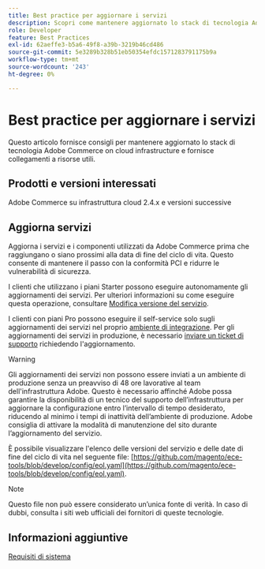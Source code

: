 ```yaml
---
title: Best practice per aggiornare i servizi
description: Scopri come mantenere aggiornato lo stack di tecnologia Adobe Commerce su infrastruttura cloud.
role: Developer
feature: Best Practices
exl-id: 62aeffe3-b5a6-49f8-a39b-3219b46cd486
source-git-commit: 5e3289b328b51eb50354efdc1571283791175b9a
workflow-type: tm+mt
source-wordcount: '243'
ht-degree: 0%

---
```


# Best practice per aggiornare i servizi

Questo articolo fornisce consigli per mantenere aggiornato lo stack di tecnologia Adobe Commerce on cloud infrastructure e fornisce collegamenti a risorse utili.

## Prodotti e versioni interessati

Adobe Commerce su infrastruttura cloud 2.4.x e versioni successive

## Aggiorna servizi

Aggiorna i servizi e i componenti utilizzati da Adobe Commerce prima che raggiungano o siano prossimi alla data di fine del ciclo di vita. Questo consente di mantenere il passo con la conformità PCI e ridurre le vulnerabilità di sicurezza.

I clienti che utilizzano i piani Starter possono eseguire autonomamente gli aggiornamenti dei servizi. Per ulteriori informazioni su come eseguire questa operazione, consultare [Modifica versione del servizio](https://experienceleague.adobe.com/it/docs/commerce-cloud-service/user-guide/configure/service/services-yaml#change-service-version).

I clienti con piani Pro possono eseguire il self-service solo sugli aggiornamenti dei servizi nel proprio [ambiente di integrazione](https://experienceleague.adobe.com/docs/commerce-knowledge-base/kb/announcements/commerce-announcements/integration-environment-enhancement-request-pro-and-starter.html?lang=it). Per gli aggiornamenti dei servizi in produzione, è necessario [inviare un ticket di supporto](https://experienceleague.adobe.com/docs/commerce-knowledge-base/kb/help-center-guide/magento-help-center-user-guide.html?lang=it#submit-ticket) richiedendo l&#39;aggiornamento.

>[!WARNING]
>
>Gli aggiornamenti dei servizi non possono essere inviati a un ambiente di produzione senza un preavviso di 48 ore lavorative al team dell&#39;infrastruttura Adobe. Questo è necessario affinché Adobe possa garantire la disponibilità di un tecnico del supporto dell’infrastruttura per aggiornare la configurazione entro l’intervallo di tempo desiderato, riducendo al minimo i tempi di inattività dell’ambiente di produzione. Adobe consiglia di attivare la modalità di manutenzione del sito durante l’aggiornamento del servizio.

È possibile visualizzare l&#39;elenco delle versioni del servizio e delle date di fine del ciclo di vita nel seguente file: [https://github.com/magento/ece-tools/blob/develop/config/eol.yaml](https://github.com/magento/ece-tools/blob/develop/config/eol.yaml).

>[!NOTE]
>
>Questo file non può essere considerato un’unica fonte di verità. In caso di dubbi, consulta i siti web ufficiali dei fornitori di queste tecnologie.

## Informazioni aggiuntive

[Requisiti di sistema](../../../installation/system-requirements.md)
